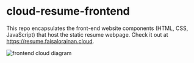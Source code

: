 # cloud-resume-frontend

This repo encapsulates the front-end website components (HTML, CSS, JavaScript) that host the static resume webpage. Check it out at https://resume.faisalorainan.cloud.


<picture>
  <source media="(prefers-color-scheme: light)" srcset="https://github.com/ps-the-aux/cloud-resume-frontend/blob/main/images/resume_workflow.png">
  <img alt="frontend cloud diagram" src="https://github.com/ps-the-aux/cloud-resume-frontend/blob/main/images/resume_workflow.png">
</picture>

